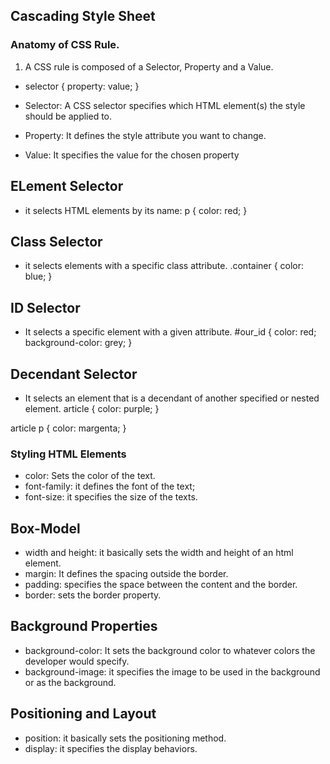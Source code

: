 ## Cascading Style Sheet

### Anatomy of CSS Rule.
1. A CSS rule is composed of a Selector, Property and a Value.

* selector {
   property: value; 
}
* Selector: A CSS selector specifies which HTML element(s) the style should be applied to.

* Property: It defines the style attribute you want to change.

* Value: It specifies the value for the chosen property


## ELement Selector
* it selects HTML elements by its name:
p {
    color: red;
}

## Class Selector
* it selects elements with a specific class attribute.
.container {
    color: blue;
}

## ID Selector
* It selects a specific element with a given attribute.
#our_id {
    color: red;
    background-color: grey;
}

## Decendant Selector
* It selects an element that is a decendant of another specified or nested element.
article {
    color: purple;
}

article p {
    color: margenta;
}


### Styling HTML Elements
* color: Sets the color of the text.
* font-family: it defines the font of the text;
* font-size: it specifies the size of the texts.

## Box-Model
* width and height: it basically sets the width and height of an html element.
* margin: It defines the spacing outside the border.
* padding: specifies the space between the content and the border.
* border: sets the border property.

## Background Properties
* background-color: It sets the background color to whatever colors the developer would specify.
* background-image: it specifies the image to be used in the background or as the background.

## Positioning and Layout
* position: it basically sets the positioning method.
* display: it specifies the display behaviors.